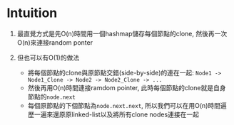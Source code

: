 # Intuition

1. 最直覺方式是先O(n)時間用一個hashmap儲存每個節點的clone, 然後再一次O(n)來連接random ponter


2. 但也可以有O(1)的做法
   - 將每個節點的clone與原節點交錯(side-by-side)的連在一起: `Node1 -> Node1_Clone -> Node2 -> Node2_Clone -> ...`
   - 然後再用O(n)時間連接ramdom pointer, 此時每個節點的clone就是自身節點的`node.next`
   - 每個原節點的下個節點為`node.next.next`, 所以我們可以在用O(n)時間遍歷一遍來還原原linked-list以及將所有clone nodes連接在一起